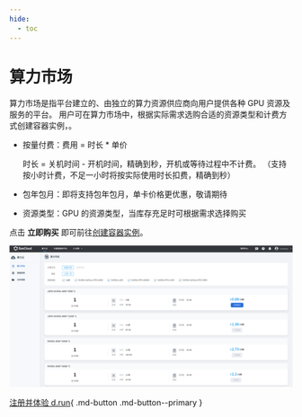 ```yaml
---
hide:
  - toc
---
```


# 算力市场

算力市场是指平台建立的、由独立的算力资源供应商向用户提供各种 GPU 资源及服务的平台。
用户可在算力市场中，根据实际需求选购合适的资源类型和计费方式创建容器实例，。

- 按量付费：费用 = 时长 * 单价

    时长 = 关机时间 - 开机时间，精确到秒，开机或等待过程中不计费。
    （支持按小时计费，不足一小时将按实际使用时长扣费，精确到秒）

- 包年包月：即将支持包年包月，单卡价格更优惠，敬请期待
- 资源类型：GPU 的资源类型，当库存充足时可根据需求选择购买
  
点击 **立即购买** 即可前往[创建容器实例](instance.md)。

![算力市场](images/gpumarket.png)

[注册并体验 d.run](https://console.d.run/){ .md-button .md-button--primary }
